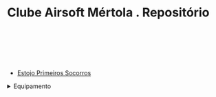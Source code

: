 # Clube Airsoft Mértola . Repositório


<br><br><br><br>

##
* [Estojo Primeiros Socorros](/camWikiestojo_primeiros_socorros.md)

<details>
<summary>Equipamento</summary>
<br>
[Estojo Primeiros Socorros](/camWikiestojo_primeiros_socorros.md)
[Estojo Primeiros Socorros](/camWikiestojo_primeiros_socorros.md)
</details>